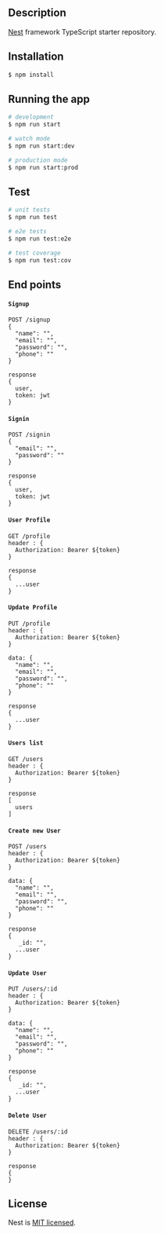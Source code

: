 ## Description

[Nest](https://github.com/nestjs/nest) framework TypeScript starter repository.

## Installation

```bash
$ npm install
```

## Running the app

```bash
# development
$ npm run start

# watch mode
$ npm run start:dev

# production mode
$ npm run start:prod
```

## Test

```bash
# unit tests
$ npm run test

# e2e tests
$ npm run test:e2e

# test coverage
$ npm run test:cov
```

## End points

#### `Signup`
```
POST /signup
{
  "name": "",
  "email": "",
  "password": "",
  "phone": ""
}

response
{
  user,
  token: jwt 
}

```

#### `Signin`
```
POST /signin
{
  "email": "",
  "password": ""
}

response
{
  user,
  token: jwt 
}

```
#### `User Profile`
```
GET /profile
header : {
  Authorization: Bearer ${token}
}

response
{
  ...user
}

```

#### `Update Profile`
```
PUT /profile
header : {
  Authorization: Bearer ${token}
}

data: {
  "name": "",
  "email": "",
  "password": "",
  "phone": ""
}

response
{
  ...user
}

```

#### `Users list`
```
GET /users
header : {
  Authorization: Bearer ${token}
}

response
[
  users
]

```

#### `Create new User`
```
POST /users
header : {
  Authorization: Bearer ${token}
}

data: {
  "name": "",
  "email": "",
  "password": "",
  "phone": ""
}

response
{
   _id: "",
  ...user
}

```


#### `Update User`
```
PUT /users/:id
header : {
  Authorization: Bearer ${token}
}

data: {
  "name": "",
  "email": "",
  "password": "",
  "phone": ""
}

response
{
   _id: "",
  ...user
}
```

#### `Delete User`
```
DELETE /users/:id
header : {
  Authorization: Bearer ${token}
}

response
{
}

```

## License

Nest is [MIT licensed](LICENSE).
